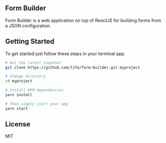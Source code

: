 ## Form Builder
Form Builder is a web application on top of *ReactJS* for building forms from a JSON configuration.

## Getting Started
To get started just follow these steps in your terminal app.
```bash
# Get the latest snapshot
git clone https://github.com/l1fe/form-builder.git myproject

# Change directory
cd myproject

# Install NPM dependencies
yarn install

# Then simply start your app
yarn start
```

## License
MIT
